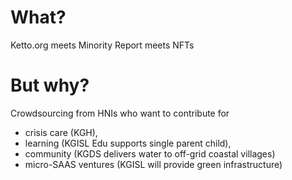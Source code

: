 <!-- title: GodPlayer Manifesto  -->

# What?

Ketto.org meets Minority Report meets NFTs 

# But why? 

Crowdsourcing from HNIs who want to contribute for 
  - crisis care (KGH), 
  - learning (KGISL Edu supports single parent child), 
  - community (KGDS delivers water to off-grid coastal villages)
  - micro-SAAS ventures (KGISL will provide green infrastructure)


